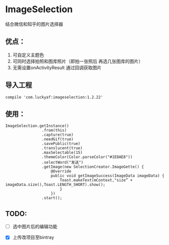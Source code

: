 # ImageSelection
结合微信和知乎的图片选择器

## 优点：
1. 可自定义主题色
2. 可同时选择拍照和图库照片（即拍一张照后 再选几张图库的图片）
3. 无需设置onActivityResult 通过回调获取图片

## 导入工程
`
compile 'com.luckyaf:imageselection:1.2.22'
`

## 使用：


    ImageSelection.getInstance()
                    .from(this)
                    .capture(true)
                    .needGif(true)
                    .savePublic(true)
                    .translucent(true)
                    .maxSelectable(15)
                    .themeColor(Color.parseColor("#1E8AE8"))
                    .selectWord("发送")
                    .getImage(new SelectionCreator.ImageGette() {
                        @Override
                        public void getImageSuccess(ImageData imageData) { 
                            Toast.makeText(mContext,"size” + imageData.size(),Toast.LENGTH_SHORT).show();    
                            }
                        })
                    .start();
 

## TODO:
- [ ] 选中图片后的编辑功能
- [x] 上传改项目至bintray

